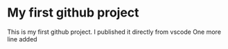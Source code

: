 # My first github project
This is my first github project. I published it directly from vscode
One more line added
